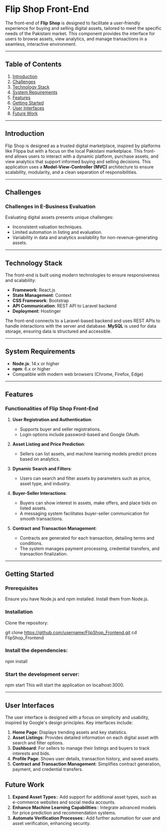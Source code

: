# Flip Shop Front-End

The front-end of **Flip Shop** is designed to facilitate a user-friendly experience for buying and selling digital assets, tailored to meet the specific needs of the Pakistani market. This component provides the interface for users to browse assets, view analytics, and manage transactions in a seamless, interactive environment.

---

## Table of Contents
1. [Introduction](#introduction)
2. [Challenges](#challenges)
3. [Technology Stack](#technology-stack)
4. [System Requirements](#system-requirements)
5. [Features](#features)
6. [Getting Started](#getting-started)
7. [User Interfaces](#user-interfaces)
8. [Future Work](#future-work)

---

## Introduction
Flip Shop is designed as a trusted digital marketplace, inspired by platforms like Flippa but with a focus on the local Pakistani marketplace. This front-end allows users to interact with a dynamic platform, purchase assets, and view analytics that support informed buying and selling decisions. This application uses a **Model-View-Controller (MVC)** architecture to ensure scalability, modularity, and a clean separation of responsibilities.

---

## Challenges
### Challenges in E-Business Evaluation
Evaluating digital assets presents unique challenges:
- Inconsistent valuation techniques.
- Limited automation in listing and evaluation.
- Variability in data and analytics availability for non-revenue-generating assets.

---

## Technology Stack
The front-end is built using modern technologies to ensure responsiveness and scalability:
- **Framework**: React.js
- **State Management**: Context
- **CSS Framework**: Bootstrap
- **API Communication**: REST API to Laravel backend
- **Deployment**: Hostinger

The front-end connects to a Laravel-based backend and uses REST APIs to handle interactions with the server and database. **MySQL** is used for data storage, ensuring data is structured and accessible.

---

## System Requirements
- **Node.js**: 14.x or higher
- **npm**: 6.x or higher
- Compatible with modern web browsers (Chrome, Firefox, Edge)

---

## Features
### Functionalities of Flip Shop Front-End
1. **User Registration and Authentication**:
   - Supports buyer and seller registrations.
   - Login options include password-based and Google OAuth.
   
2. **Asset Listing and Price Prediction**:
   - Sellers can list assets, and machine learning models predict prices based on analytics.

3. **Dynamic Search and Filters**:
   - Users can search and filter assets by parameters such as price, asset type, and industry.

4. **Buyer-Seller Interactions**:
   - Buyers can show interest in assets, make offers, and place bids on listed assets.
   - A messaging system facilitates buyer-seller communication for smooth transactions.

5. **Contract and Transaction Management**:
   - Contracts are generated for each transaction, detailing terms and conditions.
   - The system manages payment processing, credential transfers, and transaction finalization.

---

## Getting Started

### Prerequisites
Ensure you have Node.js and npm installed. Install them from Node.js.

### Installation
Clone the repository:

git clone https://github.com/username/FlipShop_Frontend.git
cd FlipShop_Frontend

### Install the dependencies:

npm install

### Start the development server:

npm start
This will start the application on localhost:3000.

---

## User Interfaces
The user interface is designed with a focus on simplicity and usability, inspired by Google's design principles. Key interfaces include:
1. **Home Page**: Displays trending assets and key statistics.
2. **Asset Listings**: Provides detailed information on each digital asset with search and filter options.
3. **Dashboard**: For sellers to manage their listings and buyers to track interests and bids.
4. **Profile Page**: Shows user details, transaction history, and saved assets.
5. **Contract and Transaction Management**: Simplifies contract generation, payment, and credential transfers.


## Future Work
1. **Expand Asset Types**:: Add support for additional asset types, such as e-commerce websites and social media accounts.
2. **Enhance Machine Learning Capabilities**:: Integrate advanced models for price prediction and recommendation systems.
3. **Automate Verification Processes**:: Add further automation for user and asset verification, enhancing security.
